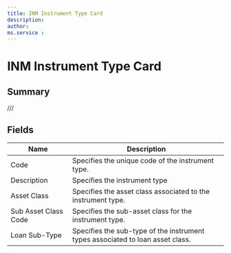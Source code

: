 ```yaml
---
title: INM Instrument Type Card
description: 
author: 
ms.service : 
---
```


# INM Instrument Type Card

## Summary

///

## Fields
<!-- You need to leave a space betwenn | your text and | -->

| Name | Description |
| ---- | ---- |
| Code | Specifies the unique code of the instrument type. |
| Description | Specifies the instrument type |
| Asset Class | Specifies the asset class associated to the instrument type. |
| Sub Asset Class Code | Specifies the sub-asset class for the instrument type. |
| Loan Sub-Type | Specifies the sub-type of the instrument types associated to loan asset class. |
